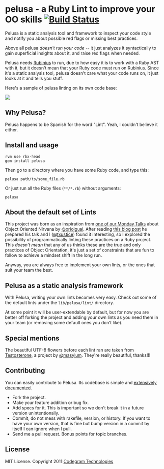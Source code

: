 # pelusa - a Ruby Lint to improve your OO skills [![Build Status](https://secure.travis-ci.org/codegram/pelusa.png)](http://travis-ci.org/codegram/pelusa)

Pelusa is a static analysis tool and framework to inspect your code style and
notify you about possible red flags or missing best practices.

Above all pelusa _doesn't run your code_ -- it just analyzes it syntactically
to gain superficial insights about it, and raise red flags when needed.

Pelusa needs [Rubinius](http://rubini.us) to run, due to how easy it is to work
with a Ruby AST with it, but it doesn't mean that your Ruby code must run on
Rubinius. Since it's a static analysis tool, pelusa doesn't care what your code
runs on, it just looks at it and tells you stuff.

Here's a sample of pelusa linting on its own code base:

![](http://f.cl.ly/items/3Z341M0q2u1K242m0144/%D0%A1%D0%BD%D0%B8%D0%BC%D0%BE%D0%BA%20%D1%8D%D0%BA%D1%80%D0%B0%D0%BD%D0%B0%202012-02-14%20%D0%B2%203.29.38%20PM.png)

## Why Pelusa?

Pelusa happens to be Spanish for the word "Lint". Yeah, I couldn't believe it
either.

## Install and usage

    rvm use rbx-head
    gem install pelusa

Then go to a directory where you have some Ruby code, and type this:

    pelusa path/to/some_file.rb

Or just run all the Ruby files (`**/*.rb`) without arguments:

    pelusa

## About the default set of Lints

This project was born as an inspiration from [one of our Monday
Talks](http://talks.codegram.com/object-oriented-nirvana) about Object Oriented
Nirvana by [@oriolgual](http://twitter.com/oriolgual). After reading [this blog
post](http://binstock.blogspot.com/2008/04/perfecting-oos-small-classes-and-short.html)
he prepared his talk and I ([@txustice](http://twitter.com/txustice)) found it interesting, so I explored the
possibility of programmatically linting these practices on a Ruby project. This
*doesn't mean* that any of us thinks these are the true and only practices of
Object Orientation, it's just a set of constraints that are fun to follow to
achieve a mindset shift in the long run.

Anyway, you are always free to implement your own lints, or the ones that suit
your team the best.

## Pelusa as a static analysis framework

With Pelusa, writing your own lints becomes very easy. Check out some of the
default lints under the `lib/pelusa/lint/` directory.

At some point it will be user-extendable by default, but for now you are better
off forking the project and adding your own lints as you need them in your team
(or removing some default ones you don't like).

## Special mentions

The beautiful UTF-8 flowers before each lint ran are taken from [Testosterone](http://github.com/masylum/testosterone),
a project by [@masylum](http://twitter.com/masylum). They're really beautiful,
thanks!!!

## Contributing

You can easily contribute to Pelusa. Its codebase is simple and
[extensively documented][documentation].

* Fork the project.
* Make your feature addition or bug fix.
* Add specs for it. This is important so we don't break it in a future
  version unintentionally.
* Commit, do not mess with rakefile, version, or history.
  If you want to have your own version, that is fine but bump version
  in a commit by itself I can ignore when I pull.
* Send me a pull request. Bonus points for topic branches.

[documentation]: http://rubydoc.info/github/codegram/pelusa/master/frames

## License

MIT License. Copyright 2011 [Codegram Technologies](http://codegram.com)

